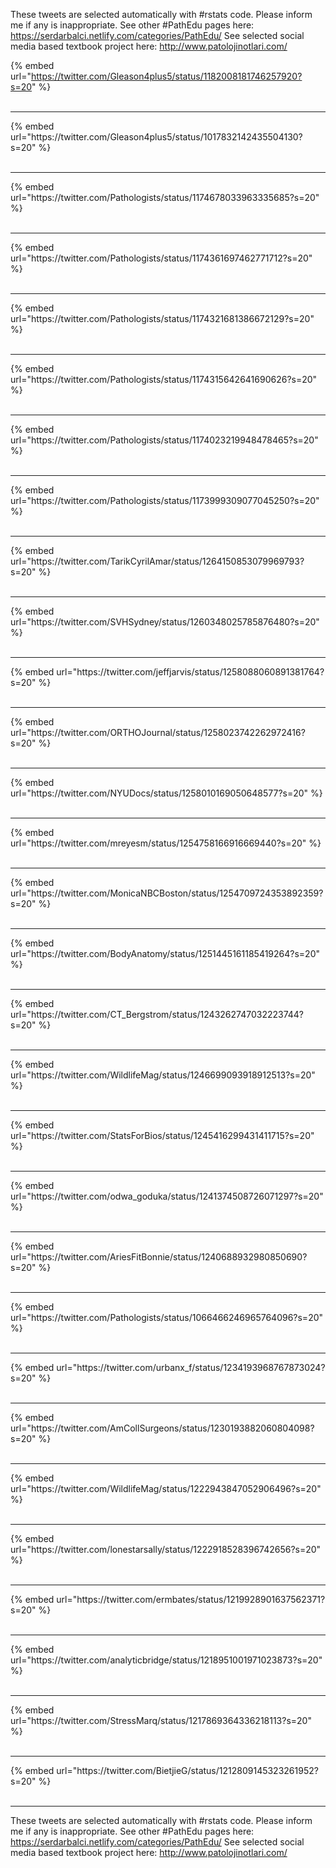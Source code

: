 

These tweets are selected automatically with #rstats code. Please inform me if any is inappropriate.
See other #PathEdu pages here: https://serdarbalci.netlify.com/categories/PathEdu/ 
See selected social media based textbook project here: http://www.patolojinotlari.com/

{% embed url="https://twitter.com/Gleason4plus5/status/1182008181746257920?s=20" %}<br>
<br>
<hr>
{% embed url="https://twitter.com/Gleason4plus5/status/1017832142435504130?s=20" %}<br>
<br>
<hr>
{% embed url="https://twitter.com/Pathologists/status/1174678033963335685?s=20" %}<br>
<br>
<hr>
{% embed url="https://twitter.com/Pathologists/status/1174361697462771712?s=20" %}<br>
<br>
<hr>
{% embed url="https://twitter.com/Pathologists/status/1174321681386672129?s=20" %}<br>
<br>
<hr>
{% embed url="https://twitter.com/Pathologists/status/1174315642641690626?s=20" %}<br>
<br>
<hr>
{% embed url="https://twitter.com/Pathologists/status/1174023219948478465?s=20" %}<br>
<br>
<hr>
{% embed url="https://twitter.com/Pathologists/status/1173999309077045250?s=20" %}<br>
<br>
<hr>
{% embed url="https://twitter.com/TarikCyrilAmar/status/1264150853079969793?s=20" %}<br>
<br>
<hr>
{% embed url="https://twitter.com/SVHSydney/status/1260348025785876480?s=20" %}<br>
<br>
<hr>
{% embed url="https://twitter.com/jeffjarvis/status/1258088060891381764?s=20" %}<br>
<br>
<hr>
{% embed url="https://twitter.com/ORTHOJournal/status/1258023742262972416?s=20" %}<br>
<br>
<hr>
{% embed url="https://twitter.com/NYUDocs/status/1258010169050648577?s=20" %}<br>
<br>
<hr>
{% embed url="https://twitter.com/mreyesm/status/1254758166916669440?s=20" %}<br>
<br>
<hr>
{% embed url="https://twitter.com/MonicaNBCBoston/status/1254709724353892359?s=20" %}<br>
<br>
<hr>
{% embed url="https://twitter.com/BodyAnatomy/status/1251445161185419264?s=20" %}<br>
<br>
<hr>
{% embed url="https://twitter.com/CT_Bergstrom/status/1243262747032223744?s=20" %}<br>
<br>
<hr>
{% embed url="https://twitter.com/WildlifeMag/status/1246699093918912513?s=20" %}<br>
<br>
<hr>
{% embed url="https://twitter.com/StatsForBios/status/1245416299431411715?s=20" %}<br>
<br>
<hr>
{% embed url="https://twitter.com/odwa_goduka/status/1241374508726071297?s=20" %}<br>
<br>
<hr>
{% embed url="https://twitter.com/AriesFitBonnie/status/1240688932980850690?s=20" %}<br>
<br>
<hr>
{% embed url="https://twitter.com/Pathologists/status/1066466246965764096?s=20" %}<br>
<br>
<hr>
{% embed url="https://twitter.com/urbanx_f/status/1234193968767873024?s=20" %}<br>
<br>
<hr>
{% embed url="https://twitter.com/AmCollSurgeons/status/1230193882060804098?s=20" %}<br>
<br>
<hr>
{% embed url="https://twitter.com/WildlifeMag/status/1222943847052906496?s=20" %}<br>
<br>
<hr>
{% embed url="https://twitter.com/lonestarsally/status/1222918528396742656?s=20" %}<br>
<br>
<hr>
{% embed url="https://twitter.com/ermbates/status/1219928901637562371?s=20" %}<br>
<br>
<hr>
{% embed url="https://twitter.com/analyticbridge/status/1218951001971023873?s=20" %}<br>
<br>
<hr>
{% embed url="https://twitter.com/StressMarq/status/1217869364336218113?s=20" %}<br>
<br>
<hr>
{% embed url="https://twitter.com/BietjieG/status/1212809145323261952?s=20" %}<br>
<br>
<hr>


These tweets are selected automatically with #rstats code. Please inform me if any is inappropriate.
See other #PathEdu pages here: https://serdarbalci.netlify.com/categories/PathEdu/ 
See selected social media based textbook project here: http://www.patolojinotlari.com/
